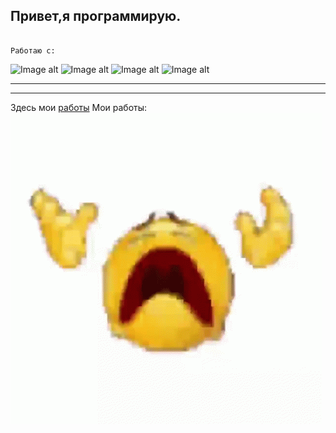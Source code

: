 ## Привет,я программирую. 
                                                                                                  Работаю с:                                                                                                           
 ![Image alt](https://camo.githubusercontent.com/817e7d37c3899471888e10549bec8cf0f1de9c62c0efeed3315aa414c24a5eca/68747470733a2f2f696d672e736869656c64732e696f2f62616467652f466c75747465722d2532333032353639422e7376673f7374796c653d666f722d7468652d6261646765266c6f676f3d466c7574746572266c6f676f436f6c6f723d7768697465)
![Image alt](https://camo.githubusercontent.com/408736f96616cdef1c501d3de85da58cbcbb938133fe027b5caec4f79a76b36a/68747470733a2f2f696d672e736869656c64732e696f2f62616467652f646172742d2532333031373543322e7376673f7374796c653d666f722d7468652d6261646765266c6f676f3d64617274266c6f676f436f6c6f723d7768697465)
![Image alt](https://camo.githubusercontent.com/972c64401862d6b00d73b76042d183ed069e6bd2ec21992ce07331ef67547c2c/68747470733a2f2f696d672e736869656c64732e696f2f62616467652f416e64726f69642d3344444338343f7374796c653d666f722d7468652d6261646765266c6f676f3d616e64726f6964266c6f676f436f6c6f723d7768697465)
![Image alt](https://github.com/12porol34/12porol34/blob/main/lv_0_20250529194241_1.gif)                  
_______________________________________________________________________________________________________________________________________________________________________________________________________________
________________________________________________________________________________________________________________________________________________________
Здесь мои [работы](https://github.com/12porol34?tab=repositories)
Мои работы:                                                                           
![Image alt](https://github.com/12porol34/12porol34/blob/main/disintegrating-funny.gif)                                                                                                   
<!--![Uploading дядябогдан-gachi.gif…]()

**12porol34/12porol34** is a ✨ _special_ ✨ repository because its `README.md` (this file) appears on your GitHub profile.

Here are some ideas to get you started:

- 🔭 I’m currently working on ...
- 🌱 I’m currently learning ...
- 👯 I’m looking to collaborate on ...
- 🤔 I’m looking for help with ...
- 💬 Ask me about ...
- 📫 How to reach me: ...
- 😄 Pronouns: ...
- ⚡ Fun fact: ...
-->
